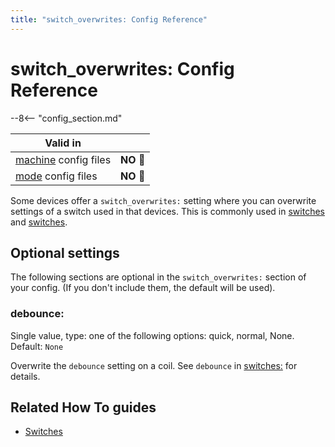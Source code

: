 ```yaml
---
title: "switch_overwrites: Config Reference"
---
```


# switch_overwrites: Config Reference

--8<-- "config_section.md"

| Valid in | |
|-----|:----:|
|[machine](instructions/machine_config.md) config files |**NO** :no_entry_sign:|
|[mode](instructions/mode_config.md) config files|**NO** :no_entry_sign:|

Some devices offer a `switch_overwrites:` setting where you can
overwrite settings of a switch used in that devices. This is commonly
used in [switches](flippers.md) and
[switches](autofire_coils.md).

## Optional settings

The following sections are optional in the `switch_overwrites:` section
of your config. (If you don't include them, the default will be used).

### debounce:

Single value, type: one of the following options: quick, normal, None.
Default: `None`

Overwrite the `debounce` setting on a coil. See `debounce` in
[switches:](switches.md) for details.

## Related How To guides

* [Switches](../mechs/switches/index.md)

